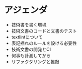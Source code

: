 # アジェンダ

-   技術書を書く環境
-   技術文書のコードと文書のテスト
-   textlintについて
-   表記揺れのルールを設ける必要性
-   技術文書の開発とCI
-   何事も計測してから
-   リファクタリングと推敲
